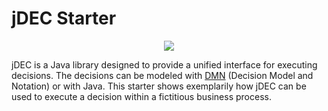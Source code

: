 # jDEC Starter

<p align="center">
  <img src="https://img.shields.io/github/license/materna-se/jdec-demo.svg?style=flat-square">
</p>

jDEC is a Java library designed to provide a unified interface for executing decisions. The decisions can be modeled with [DMN](https://www.omg.org/spec/DMN) (Decision Model and Notation) or with Java. This starter shows exemplarily how jDEC can be used to execute a decision within a fictitious business process.